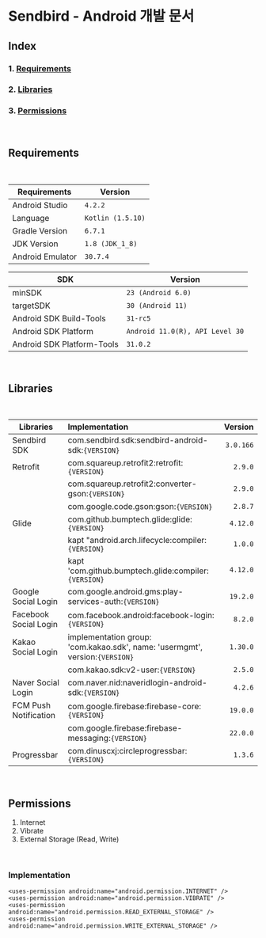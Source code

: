 # Sendbird - Android 개발 문서

## Index
### 1. [Requirements](#requirements)
### 2. [Libraries](#libraries)
### 3. [Permissions](#permissions)

<br>


## Requirements
<br>

| Requirements | Version |
| ----------- | ----------- |
| Android Studio | `4.2.2` |
| Language | `Kotlin (1.5.10)` |
| Gradle Version | `6.7.1` | 
| JDK Version | `1.8 (JDK_1_8)` |
| Android Emulator | `30.7.4` |

| SDK | Version |
| --- | -------- |
| minSDK | `23 (Android 6.0)` |
| targetSDK | `30 (Android 11)` |
| Android SDK Build-Tools | `31-rc5` |
| Android SDK Platform | `Android 11.0(R), API Level 30` |
| Android SDK Platform-Tools | `31.0.2` |

<br>


## Libraries
<br>

| Libraries | Implementation | Version |
| --------- | :------- | -----------: |
| Sendbird SDK | com.sendbird.sdk:sendbird-android-sdk:`{VERSION}` | `3.0.166` |
| Retrofit | com.squareup.retrofit2:retrofit:`{VERSION}` | `2.9.0` |
| | com.squareup.retrofit2:converter-gson:`{VERSION}` | `2.9.0` | 
| | com.google.code.gson:gson:`{VERSION}` | `2.8.7` |
| Glide | com.github.bumptech.glide:glide:`{VERSION}` | `4.12.0` | 
| | kapt "android.arch.lifecycle:compiler:`{VERSION}` | `1.0.0` | 
| | kapt 'com.github.bumptech.glide:compiler:`{VERSION}` | `4.12.0` | 
| Google Social Login | com.google.android.gms:play-services-auth:`{VERSION}` | `19.2.0` |
| Facebook Social Login | com.facebook.android:facebook-login:`{VERSION}` | `8.2.0` |
| Kakao Social Login | implementation group: 'com.kakao.sdk', name: 'usermgmt', version:`{VERSION}` | `1.30.0` |
| | com.kakao.sdk:v2-user:`{VERSION}` | `2.5.0` |
| Naver Social Login | com.naver.nid:naveridlogin-android-sdk:`{VERSION}` | `4.2.6` |
| FCM Push Notification | com.google.firebase:firebase-core:`{VERSION}` | `19.0.0` |
| | com.google.firebase:firebase-messaging:`{VERSION}` | `22.0.0` |
| Progressbar | com.dinuscxj:circleprogressbar:`{VERSION}` | `1.3.6` |


<br>

## Permissions

1. Internet
2. Vibrate
3. External Storage (Read, Write)

<br>

### Implementation
```
<uses-permission android:name="android.permission.INTERNET" />
<uses-permission android:name="android.permission.VIBRATE" />
<uses-permission android:name="android.permission.READ_EXTERNAL_STORAGE" />
<uses-permission android:name="android.permission.WRITE_EXTERNAL_STORAGE" />
```